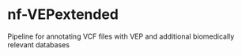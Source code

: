 # nf-VEPextended
Pipeline for annotating VCF files with VEP and additional biomedically relevant databases

